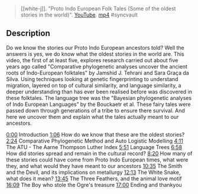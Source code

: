 > [[white-j]]. "Proto Indo European Folk Tales (Some of the oldest stories in the world)". [YouTube](https://youtu.be/eBiYS2TmVmg). [mp4](white-j2021-folk.mp4) #syncvault


## Description
Do we know the stories our Proto Indo European ancestors told? Well the answers is yes, we do know what the oldest stories in the world are. This video, the first of at least five, explores research carried out about five years ago called "Comparative phylogenetic analyses uncover the ancient roots of Indo-European folktales" by Jamshid J. Tehrani and Sara Graça da Silva. Using techniques looking at genetic fingerprinting to understand migration, layered on top of cultural similarity, and language similarity, a deeper understanding than has ever been realised before was discovered in these folktales. The language tree was the "Bayesian phylogenetic analyses of Indo European Languages” by the Bouckaetr et al. These fairy tales were passed down through generations of a tribe to ensure there survival. And here we uncover them and explain what the tales actually meant to our ancestors. 

[0:00](https://www.youtube.com/watch?v=eBiYS2TmVmg&list=PLru2Z4KGjAVIOyMEKaYcgIUrdOBHhuoBe&index=5&t=0s) Introduction
[1:06](https://www.youtube.com/watch?v=eBiYS2TmVmg&list=PLru2Z4KGjAVIOyMEKaYcgIUrdOBHhuoBe&index=5&t=66s) How do we know that these are the oldest stories?
[2:24](https://www.youtube.com/watch?v=eBiYS2TmVmg&list=PLru2Z4KGjAVIOyMEKaYcgIUrdOBHhuoBe&index=5&t=144s) Comparative Phylogenetic Method and Auto Logistic Modelling
[4:11](https://www.youtube.com/watch?v=eBiYS2TmVmg&list=PLru2Z4KGjAVIOyMEKaYcgIUrdOBHhuoBe&index=5&t=251s) The ATU - The Aarne Thompson Luther Index 
[5:51](https://www.youtube.com/watch?v=eBiYS2TmVmg&list=PLru2Z4KGjAVIOyMEKaYcgIUrdOBHhuoBe&index=5&t=351s) Language Trees
[6:58](https://www.youtube.com/watch?v=eBiYS2TmVmg&list=PLru2Z4KGjAVIOyMEKaYcgIUrdOBHhuoBe&index=5&t=418s) How did stories spread and remain in the cultural record? 
[8:20](https://www.youtube.com/watch?v=eBiYS2TmVmg&list=PLru2Z4KGjAVIOyMEKaYcgIUrdOBHhuoBe&index=5&t=500s) How many of these stories could have come from Proto Indo European times, what were they, and what would they have meant to our ancestors
[10:35](https://www.youtube.com/watch?v=eBiYS2TmVmg&list=PLru2Z4KGjAVIOyMEKaYcgIUrdOBHhuoBe&index=5&t=635s) The Smith and the Devil, and its implications on metallurgy
[12:13](https://www.youtube.com/watch?v=eBiYS2TmVmg&list=PLru2Z4KGjAVIOyMEKaYcgIUrdOBHhuoBe&index=5&t=733s) The White Snake, what does it mean?
[13:45](https://www.youtube.com/watch?v=eBiYS2TmVmg&list=PLru2Z4KGjAVIOyMEKaYcgIUrdOBHhuoBe&index=5&t=825s) The Three Feathers, and the animal love motif
[16:09](https://www.youtube.com/watch?v=eBiYS2TmVmg&list=PLru2Z4KGjAVIOyMEKaYcgIUrdOBHhuoBe&index=5&t=969s) The Boy who stole the Ogre's treasure 
[17:00](https://www.youtube.com/watch?v=eBiYS2TmVmg&list=PLru2Z4KGjAVIOyMEKaYcgIUrdOBHhuoBe&index=5&t=1020s) Ending and thankyou